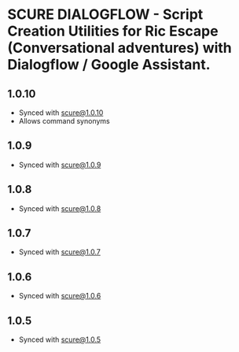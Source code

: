 # SCURE DIALOGFLOW - Script Creation Utilities for Ric Escape (Conversational adventures) with Dialogflow / Google Assistant.

## 1.0.10
- Synced with scure@1.0.10
- Allows command synonyms

## 1.0.9
- Synced with scure@1.0.9

## 1.0.8
- Synced with scure@1.0.8

## 1.0.7
- Synced with scure@1.0.7

## 1.0.6
- Synced with scure@1.0.6

## 1.0.5
- Synced with scure@1.0.5
